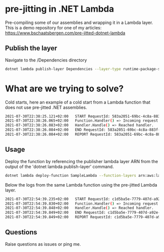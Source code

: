 # pre-jitting in .NET Lambda

Pre-compiling some of our assemblies and wrapping it in a Lambda layer. This is a demo repository for one of my articles: https://www.bschaatsbergen.com/pre-jitted-dotnet-lambda

## Publish the layer

Navigate to the /Dependencies directory

```bash
dotnet lambda publish-layer Dependencies --layer-type runtime-package-store --s3-bucket my-lambda-layer-bucket --framework netcoreapp3.1 --enable-package-optimization true
```

# What are we trying to solve?

Cold starts, here an example of a cold start from a Lambda function that does not use pre-jitted .NET assemblies.

```bash
2021-07-30T22:38:25.121+02:00	START RequestId: 583a2051-69bc-4c8a-883f-0761b0c11214 Version: $LATEST
2021-07-30T22:38:26.065+02:00	Function.Handler() => Incoming request: {"Name":"Bruno","Address":"MyLambdaLayerStreet 123"}
2021-07-30T22:38:26.083+02:00	Handler.Handle() => Reached handler.
2021-07-30T22:38:26.084+02:00	END RequestId: 583a2051-69bc-4c8a-883f-0761b0c11214
2021-07-30T22:38:26.084+02:00	REPORT RequestId: 583a2051-69bc-4c8a-883f-0761b0c11214 Duration: 962.54 ms Billed Duration: 963 ms Memory Size: 256 MB Max Memory Used: 72 MB Init Duration: 232.83 ms
```

## Usage

Deploy the function by referencing the publisher lambda layer ARN from the output of the 'dotnet lambda publish-layer' command.

```bash
dotnet lambda deploy-function SampleLambda --function-layers arn:aws:lambda:eu-central-1:782347423781:layer:Dependencies:1 
```

Below the logs from the same Lambda function using the pre-jitted Lambda layer.

```bash
2021-07-30T22:54:39.235+02:00	START RequestId: c1d5ba5e-7779-407d-a92e-c33c4fcea096 Version: $LATEST
2021-07-30T22:54:39.830+02:00	Function.Handler() => Incoming request: {"Name":"Bruno","Address":"MyPreJittedLambdaLayerStreet 123"}
2021-07-30T22:54:39.848+02:00	Handler.Handle() => Reached handler.
2021-07-30T22:54:39.849+02:00	END RequestId: c1d5ba5e-7779-407d-a92e-c33c4fcea096
2021-07-30T22:54:39.849+02:00	REPORT RequestId: c1d5ba5e-7779-407d-a92e-c33c4fcea096 Duration: 613.28 ms Billed Duration: 614 ms Memory Size: 256 MB Max Memory Used: 73 MB Init Duration: 218.69 ms
```

## Questions

Raise questions as issues or ping me.